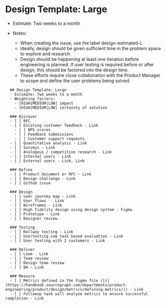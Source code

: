 # Design Template: Large

- Estimate: Two weeks to a month
- Notes:

  - When creating the issue, use the label design-estimated-L
  - Ideally, design should be given sufficient time in the problem space to explore and research.
  - Design should be happening at least one iteration before engineering is planned. If user testing is required before or after design, this should be factored into the design time.
  - These efforts require close collaboration with the Product Manager to scope and define the user problems being solved.

```markdown:
  ## Design Template: Large
  - Estimate: Two weeks to a month
  - Weighting factors:
    - [HIGH|MEDIUM|LOW] impact
    - [HIGH|MEDIUM|LOW] certainty of solution

  ### Discover
  - [ ] RFC
  - [ ] Existing customer feedback - Link
    - [ ] NPS scores
    - [ ] Feedback submissions
    - [ ] Customer support requests
  - [ ] Quantitative analysis - Link
  - [ ] Surveys - Link
  - [ ] Analogous / competitive research - Link
  - [ ] Internal users - Link
  - [ ] External users - Link, Link

  ### Define
  - [ ] Product document or RFC - Link
  - [ ] Design challenge - Link
  - [ ] Github issue

  ### Design
  - [ ] user journey map - Link
  - [ ] User flows  - Link
  - [ ] Wireframes - Link
  - [ ] High fidelity design using design system - Figma
  - [ ] Prototype - Link
  - [ ] Designer review

  ### Testing
  - [ ] Hallway testing - Link
  - [ ] Usertesting.com task based evaluation - Link
  - [ ] User testing with 2 customers - Link

  ### Deliver
  - [ ] Loom - Link
  - [ ] Team review
  - [ ] Design team review
  - [ ] QA - Link

  ### Measure
  - [ ] Metrics defined in the Figma file ([i](https://handbook.sourcegraph.com/departments/product-engineering/product/design/metrics/defining-metrics/)) - Link
  - [ ] Followup task will analyze metrics to ensure successful completion - Link
```

